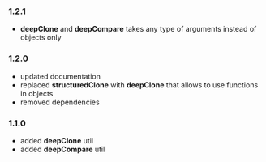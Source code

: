 ### 1.2.1

- **deepClone** and **deepCompare** takes any type of arguments instead of objects only

### 1.2.0

- updated documentation
- replaced **structuredClone** with **deepClone** that allows to use functions in objects
- removed dependencies

### 1.1.0

- added **deepClone** util
- added **deepCompare** util